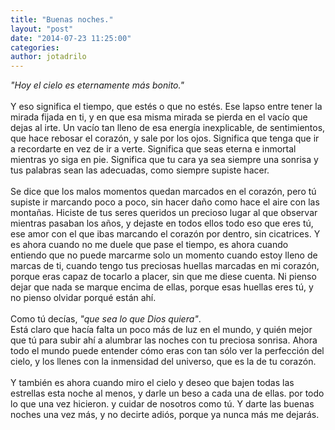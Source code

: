 ```yaml
---
title: "Buenas noches."
layout: "post"
date: "2014-07-23 11:25:00"
categories: 
author: jotadrilo
---
```


<div class="css-full-post-content js-full-post-content">
<i>"Hoy el cielo es eternamente más bonito."</i><br /><br />Y eso significa el tiempo, que estés o que no estés. Ese lapso entre tener la mirada fijada en ti, y en que esa misma mirada se pierda en el vacío que dejas al irte. Un vacío tan lleno de esa energía inexplicable, de sentimientos, que hace rebosar el corazón, y sale por los ojos. Significa que tenga que ir a recordarte en vez de ir a verte. Significa que seas eterna e inmortal mientras yo siga en pie. Significa que tu cara ya sea siempre una sonrisa y tus palabras sean las adecuadas, como siempre supiste hacer.<br /><br />Se dice que los malos momentos quedan marcados en el corazón, pero tú supiste ir marcando poco a poco, sin hacer daño como hace el aire con las montañas. Hiciste de tus seres queridos un precioso lugar al que observar mientras pasaban los años, y dejaste en todos ellos todo eso que eres tú, ese amor con el que ibas marcando el corazón por dentro, sin cicatrices. Y es ahora cuando no me duele que pase el tiempo, es ahora cuando entiendo que no puede marcarme solo un momento cuando estoy lleno de marcas de ti, cuando tengo tus preciosas huellas marcadas en mi corazón, porque eras capaz de tocarlo a placer, sin que me diese cuenta. Ni pienso dejar que nada se marque encima de ellas, porque esas huellas eres tú, y no pienso olvidar porqué están ahí.<br /><br />Como tú decías, <i>"que sea lo que Dios quiera"</i>.<br />Está claro que hacía falta un poco más de luz en el mundo, y quién mejor que tú para subir ahí a alumbrar las noches con tu preciosa sonrisa. Ahora todo el mundo puede entender cómo eras con tan sólo ver la perfección del cielo, y los llenes con la inmensidad del universo, que es la de tu corazón.<br /><br />Y también es ahora cuando miro el cielo y deseo que bajen todas las estrellas esta noche al menos, y darle un beso a cada una de ellas. por todo lo que una vez hicieron. y cuidar de nosotros como tú. Y darte las buenas noches una vez más, y no decirte adiós, porque ya nunca más me dejarás.
</div>